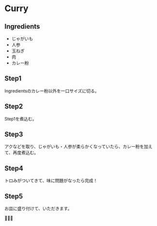 # Curry

## Ingredients

- じゃがいも
- 人参
- 玉ねぎ
- 肉
- カレー粉


## Step1
Ingredientsのカレー粉以外を一口サイズに切る。

## Step2
Step1を煮込む。

## Step3
アクなどを取り、じゃがいも・人参が柔らかくなっていたら、カレー粉を加えて、再度煮込む。

## Step4
トロみがついてきて、味に問題がなったら完成！

## Step5
お皿に盛り付けて、いただきます。

🍛🍛🍛






